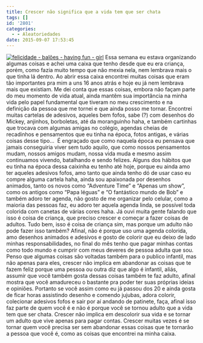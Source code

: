 ```yaml
---
title: Crescer não significa que a vida tem que ser chata
tags: []
id: '2801'
categories:
  - - Aleatoriedades
date: 2015-09-07 17:53:45
---
```


[![felicidade - balões - having fun - girl](/images/2015/09/felicidade-baloes.jpg)](/images/2015/09/felicidade-baloes.jpg) Essa semana eu estava organizando algumas coisas e achei uma caixa que tenho desde que eu era criança, porém, como fazia muito tempo que não mexia nela, nem lembrava mais o que tinha lá dentro. Ao abrir essa caixa encontrei muitas coisas que eram tão importantes pra mim a uns 16 anos atrás e hoje eu já nem lembrava mais que existiam. Me dei conta que essas coisas, embora não façam parte do meu momento de vida atual, ainda mantêm sua importância na minha vida pelo papel fundamental que tiveram no meu crescimento e na definição da pessoa que me tornei e que ainda posso me tornar. Encontrei muitas cartelas de adesivos, aqueles bem fofos, sabe (?) com desenhos do Mickey, anjinhos, borboletas, até da moranguinho haha, e também cartinhas que trocava com algumas amigas no colégio, agendas cheias de recadinhos e pensamentos que eu tinha na época, fotos antigas, e várias coisas desse tipo...  É engraçado que como naquela época eu pensava que jamais conseguiria viver sem tudo aquilo, que como nossos pensamentos mudam, nossos amigos mudam, nossa vida muda e mesmo assim continuamos vivendo, batalhando e sendo felizes. Alguns dos hábitos que eu tinha na época dessa caixinha eu tenho até hoje, porque eu ainda amo ter aqueles adesivos fofos, amo tanto que ainda tenho dó de usar caso eu compre alguma cartela haha, ainda sou apaixonada por desenhos animados, tanto os novos como “Adventure Time” e “Apenas um show”, como os antigos como “Papa léguas” e “O fantástico mundo de Bob” e também adoro ter agenda, não gosto de me organizar pelo celular, como a maioria das pessoas faz, eu adoro ter aquela agenda linda, se possível toda colorida com canetas de várias cores haha. Já ouvi muita gente falando que isso é coisa de criança, que preciso crescer e começar a fazer coisas de adultos. Tudo bem, isso é coisa de criança sim, mas porque um adulto não pode fazer isso também? Afinal, não é porque uso uma agenda colorida, amo desenhos animados e adesivos e gosto de colorir que eu deixo de lado minhas responsabilidades, no final do mês tenho que pagar minhas contas como todo mundo e cumprir com meus deveres de pessoa adulta que sou. Penso que algumas coisas são voltadas também para o publico infantil, mas não apenas para eles, crescer não implica em abandonar as coisas que te fazem feliz porque uma pessoa ou outra diz que algo é infantil, aliás, assumir que você também gosta dessas coisas também te faz adulto, afinal mostra que você amadureceu o bastante pra poder ter suas próprias ideias e opiniões. Portanto se você assim como eu já passou dos 20 e ainda gosta de ficar horas assistindo desenho e comendo jujubas, adora colorir, colecionar adesivos fofos e sair por aí andando de patinete, faça, afinal isso faz parte de quem você é e não é porque você se tornou adulto que a vida tem que ser chata. Crescer não implica em descolorir sua vida e se tornar um adulto que vive apenas para pagar contas. Crescer muitas vezes é se tornar quem você precisa ser sem abandonar essas coisas que te tornarão a pessoa que você é, como as coisas que encontrei na minha caixa.
